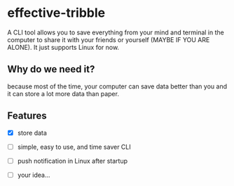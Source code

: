 # effective-tribble
A CLI tool allows you to save everything from your mind and terminal in the computer to share it with your friends or yourself (MAYBE IF YOU ARE ALONE). It just supports Linux for now.

## Why do we need it?
  because most of the time, your computer can save data better than you and it can store a lot more data than paper.

## Features
  - [x] store data
  - [ ] simple, easy to use, and time saver CLI
  - [ ] push notification in Linux after startup
  - [ ] your idea...

